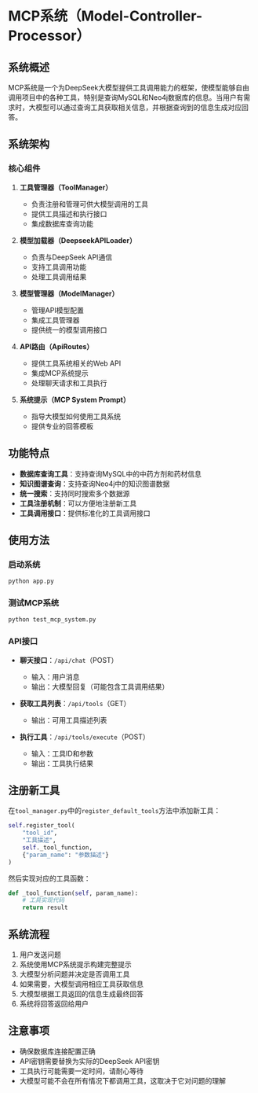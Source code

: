 # MCP系统（Model-Controller-Processor）

## 系统概述

MCP系统是一个为DeepSeek大模型提供工具调用能力的框架，使模型能够自由调用项目中的各种工具，特别是查询MySQL和Neo4j数据库的信息。当用户有需求时，大模型可以通过查询工具获取相关信息，并根据查询到的信息生成对应回答。

## 系统架构

### 核心组件

1. **工具管理器（ToolManager）**
   - 负责注册和管理可供大模型调用的工具
   - 提供工具描述和执行接口
   - 集成数据库查询功能

2. **模型加载器（DeepseekAPILoader）**
   - 负责与DeepSeek API通信
   - 支持工具调用功能
   - 处理工具调用结果

3. **模型管理器（ModelManager）**
   - 管理API模型配置
   - 集成工具管理器
   - 提供统一的模型调用接口

4. **API路由（ApiRoutes）**
   - 提供工具系统相关的Web API
   - 集成MCP系统提示
   - 处理聊天请求和工具执行

5. **系统提示（MCP System Prompt）**
   - 指导大模型如何使用工具系统
   - 提供专业的回答模板

## 功能特点

- **数据库查询工具**：支持查询MySQL中的中药方剂和药材信息
- **知识图谱查询**：支持查询Neo4j中的知识图谱数据
- **统一搜索**：支持同时搜索多个数据源
- **工具注册机制**：可以方便地注册新工具
- **工具调用接口**：提供标准化的工具调用接口

## 使用方法

### 启动系统

```bash
python app.py
```

### 测试MCP系统

```bash
python test_mcp_system.py
```

### API接口

- **聊天接口**：`/api/chat`（POST）
  - 输入：用户消息
  - 输出：大模型回复（可能包含工具调用结果）

- **获取工具列表**：`/api/tools`（GET）
  - 输出：可用工具描述列表

- **执行工具**：`/api/tools/execute`（POST）
  - 输入：工具ID和参数
  - 输出：工具执行结果

## 注册新工具

在`tool_manager.py`中的`register_default_tools`方法中添加新工具：

```python
self.register_tool(
    "tool_id",
    "工具描述",
    self._tool_function,
    {"param_name": "参数描述"}
)
```

然后实现对应的工具函数：

```python
def _tool_function(self, param_name):
    # 工具实现代码
    return result
```

## 系统流程

1. 用户发送问题
2. 系统使用MCP系统提示构建完整提示
3. 大模型分析问题并决定是否调用工具
4. 如果需要，大模型调用相应工具获取信息
5. 大模型根据工具返回的信息生成最终回答
6. 系统将回答返回给用户

## 注意事项

- 确保数据库连接配置正确
- API密钥需要替换为实际的DeepSeek API密钥
- 工具执行可能需要一定时间，请耐心等待
- 大模型可能不会在所有情况下都调用工具，这取决于它对问题的理解